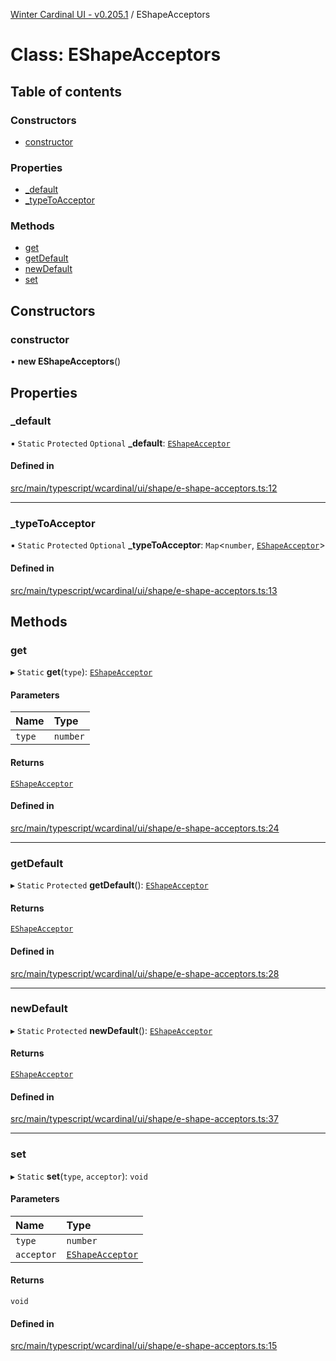 [Winter Cardinal UI - v0.205.1](../index.md) / EShapeAcceptors

# Class: EShapeAcceptors

## Table of contents

### Constructors

- [constructor](EShapeAcceptors.md#constructor)

### Properties

- [\_default](EShapeAcceptors.md#_default)
- [\_typeToAcceptor](EShapeAcceptors.md#_typetoacceptor)

### Methods

- [get](EShapeAcceptors.md#get)
- [getDefault](EShapeAcceptors.md#getdefault)
- [newDefault](EShapeAcceptors.md#newdefault)
- [set](EShapeAcceptors.md#set)

## Constructors

### constructor

• **new EShapeAcceptors**()

## Properties

### \_default

▪ `Static` `Protected` `Optional` **\_default**: [`EShapeAcceptor`](../interfaces/EShapeAcceptor.md)

#### Defined in

[src/main/typescript/wcardinal/ui/shape/e-shape-acceptors.ts:12](https://github.com/winter-cardinal/winter-cardinal-ui/blob/v0.205.1/src/main/typescript/wcardinal/ui/shape/e-shape-acceptors.ts#L12)

___

### \_typeToAcceptor

▪ `Static` `Protected` `Optional` **\_typeToAcceptor**: `Map`<`number`, [`EShapeAcceptor`](../interfaces/EShapeAcceptor.md)\>

#### Defined in

[src/main/typescript/wcardinal/ui/shape/e-shape-acceptors.ts:13](https://github.com/winter-cardinal/winter-cardinal-ui/blob/v0.205.1/src/main/typescript/wcardinal/ui/shape/e-shape-acceptors.ts#L13)

## Methods

### get

▸ `Static` **get**(`type`): [`EShapeAcceptor`](../interfaces/EShapeAcceptor.md)

#### Parameters

| Name | Type |
| :------ | :------ |
| `type` | `number` |

#### Returns

[`EShapeAcceptor`](../interfaces/EShapeAcceptor.md)

#### Defined in

[src/main/typescript/wcardinal/ui/shape/e-shape-acceptors.ts:24](https://github.com/winter-cardinal/winter-cardinal-ui/blob/v0.205.1/src/main/typescript/wcardinal/ui/shape/e-shape-acceptors.ts#L24)

___

### getDefault

▸ `Static` `Protected` **getDefault**(): [`EShapeAcceptor`](../interfaces/EShapeAcceptor.md)

#### Returns

[`EShapeAcceptor`](../interfaces/EShapeAcceptor.md)

#### Defined in

[src/main/typescript/wcardinal/ui/shape/e-shape-acceptors.ts:28](https://github.com/winter-cardinal/winter-cardinal-ui/blob/v0.205.1/src/main/typescript/wcardinal/ui/shape/e-shape-acceptors.ts#L28)

___

### newDefault

▸ `Static` `Protected` **newDefault**(): [`EShapeAcceptor`](../interfaces/EShapeAcceptor.md)

#### Returns

[`EShapeAcceptor`](../interfaces/EShapeAcceptor.md)

#### Defined in

[src/main/typescript/wcardinal/ui/shape/e-shape-acceptors.ts:37](https://github.com/winter-cardinal/winter-cardinal-ui/blob/v0.205.1/src/main/typescript/wcardinal/ui/shape/e-shape-acceptors.ts#L37)

___

### set

▸ `Static` **set**(`type`, `acceptor`): `void`

#### Parameters

| Name | Type |
| :------ | :------ |
| `type` | `number` |
| `acceptor` | [`EShapeAcceptor`](../interfaces/EShapeAcceptor.md) |

#### Returns

`void`

#### Defined in

[src/main/typescript/wcardinal/ui/shape/e-shape-acceptors.ts:15](https://github.com/winter-cardinal/winter-cardinal-ui/blob/v0.205.1/src/main/typescript/wcardinal/ui/shape/e-shape-acceptors.ts#L15)

